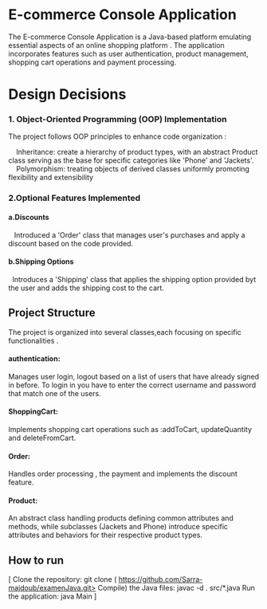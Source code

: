 # E-commerce Console Application

The E-commerce Console
Application is a Java-based
platform emulating essential 
aspects of an online shopping platform .
The application incorporates features such as user
authentication, product management, 
shopping cart operations and payment processing.

# Design Decisions
### 1. Object-Oriented Programming (OOP) Implementation
The project follows OOP principles to enhance code organization :

&nbsp;&nbsp;&nbsp;&nbsp;Inheritance: create a hierarchy 
of product types, with an abstract Product class 
serving as the base for specific categories like
'Phone' and 'Jackets'.
&nbsp;&nbsp;&nbsp;&nbsp;Polymorphism: treating 
objects of derived classes uniformly 
promoting flexibility and extensibility
### 2.Optional Features Implemented 
#### a.Discounts 
&nbsp;&nbsp; Introduced a 'Order'
class that manages
user's purchases and apply a discount
based on the code provided.
#### b.Shipping Options
&nbsp;&nbsp;Introduces a 'Shipping'
class that applies the shipping option 
provided byt the user and adds the shipping cost
to the cart.
## Project Structure
The project is organized into several 
classes,each focusing on specific
functionalities .
#### authentication:
Manages user login, logout based on
a list of users that have already signed in
before. To login in you have to enter the correct username and password that
match one of the users.
#### ShoppingCart:
Implements shopping cart operations 
such as :addToCart, updateQuantity and deleteFromCart.
#### Order:
Handles order processing , the payment 
and implements the discount feature.
#### Product:
An abstract class handling products
defining common attributes 
and methods, while
subclasses (Jackets and Phone) 
introduce specific 
attributes and behaviors 
for their respective
product types.

## How to run
[ Clone the repository: git clone ( https://github.com/Sarra-majdoub/examenJava.git>
Compile) the Java files: javac -d . src/*.java
Run the application: java Main ]

